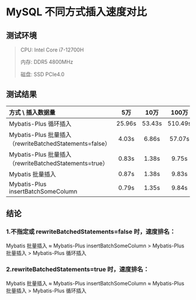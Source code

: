 # MySQL 不同方式插入速度对比

## 测试环境

> CPU: Intel Core i7-12700H
>
> 内存: DDR5 4800MHz
>
> 磁盘:    SSD PCIe4.0

## 测试结果

| 方式 \ 插入数据量                                        |   5万   |  10万   |  100万   |
|:--------------------------------------------------|:------:|:------:|:-------:|
| Mybatis-Plus 循环插入                                 | 25.96s | 53.43s | 510.49s |
| Mybatis-Plus 批量插入（rewriteBatchedStatements=false） | 4.03s  | 6.86s  | 57.07s  |
| Mybatis-Plus 批量插入（rewriteBatchedStatements=true）  | 0.83s  | 1.38s  |  9.75s  |
| Mybatis 批量插入                                      | 0.87s  | 1.38s  |  9.83s  |
| Mybatis-Plus insertBatchSomeColumn                | 0.79s  | 1.35s  |  9.84s  |

## 结论

### 1.不指定或 rewriteBatchedStatements=false 时，速度排名：

Mybatis 批量插入 ≈ Mybatis-Plus insertBatchSomeColumn > Mybatis-Plus 批量插入 > Mybatis-Plus 循环插入

### 2.rewriteBatchedStatements=true 时，速度排名：

Mybatis 批量插入 ≈ Mybatis-Plus insertBatchSomeColumn ≈ Mybatis-Plus 批量插入 > Mybatis-Plus 循环插入